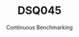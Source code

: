 ---
layout: docu
title: DSQ045
subtitle: Continuous Benchmarking
selected: TPC-DS
expanded: Benchmarking
benchmark: /individual_results/DSQ045.html
---